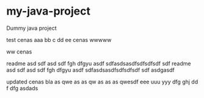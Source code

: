 # my-java-project
Dummy java project
  
test cenas aaa bb c dd ee cenas wwwww

ww cenas

readme asd sdf asd sdf fgh dfgyu  asdf sdfasdsasdfsdfsdfsdf sdf 
readme asd sdf asd sdf fgh dfgyu  asdf sdfasdsasdfsdfsdfsdf sdf asdgasdf

updated cenas bla as qwe as as qw as as as qwesdf eee uuu yyy dfg ghj dd f dfg
 asdads   